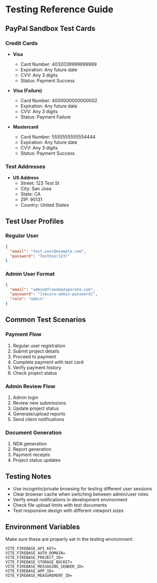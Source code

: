 # Testing Reference Guide

## PayPal Sandbox Test Cards

### Credit Cards
- **Visa**
  - Card Number: 4032039999999989
  - Expiration: Any future date
  - CVV: Any 3 digits
  - Status: Payment Success

- **Visa (Failure)**
  - Card Number: 4000000000000002
  - Expiration: Any future date
  - CVV: Any 3 digits
  - Status: Payment Failure

- **Mastercard**
  - Card Number: 5555555555554444
  - Expiration: Any future date
  - CVV: Any 3 digits
  - Status: Payment Success

### Test Addresses
- **US Address**
  - Street: 123 Test St
  - City: San Jose
  - State: CA
  - ZIP: 95131
  - Country: United States

## Test User Profiles

### Regular User
```json
{
  "email": "test.user@example.com",
  "password": "TestUser123!"
}
```

### Admin User Format
```json
{
  "email": "admin@freedom2operate.com",
  "password": "[secure-admin-password]",
  "role": "admin"
}
```

## Common Test Scenarios

### Payment Flow
1. Regular user registration
2. Submit project details
3. Proceed to payment
4. Complete payment with test card
5. Verify payment history
6. Check project status

### Admin Review Flow
1. Admin login
2. Review new submissions
3. Update project status
4. Generate/upload reports
5. Send client notifications

### Document Generation
1. NDA generation
2. Report generation
3. Payment receipts
4. Project status updates

## Testing Notes
- Use incognito/private browsing for testing different user sessions
- Clear browser cache when switching between admin/user roles
- Verify email notifications in development environment
- Check file upload limits with test documents
- Test responsive design with different viewport sizes

## Environment Variables
Make sure these are properly set in the testing environment:
```
VITE_FIREBASE_API_KEY=
VITE_FIREBASE_AUTH_DOMAIN=
VITE_FIREBASE_PROJECT_ID=
VITE_FIREBASE_STORAGE_BUCKET=
VITE_FIREBASE_MESSAGING_SENDER_ID=
VITE_FIREBASE_APP_ID=
VITE_FIREBASE_MEASUREMENT_ID=
```
